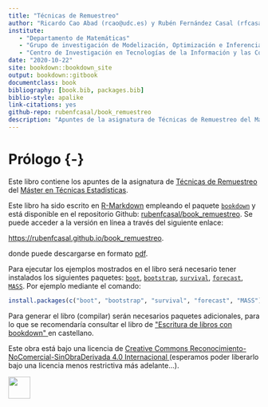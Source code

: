 ```yaml
--- 
title: "Técnicas de Remuestreo"
author: "Ricardo Cao Abad (rcao@udc.es) y Rubén Fernández Casal (rfcasal@udc.es)"
institute: 
   - "Departamento de Matemáticas"
   - "Grupo de investigación de Modelización, Optimización e Inferencia Estadística (MODES)"
   - "Centro de Investigación en Tecnologías de la Información y las Comunicaciones (CITIC)"
date: "2020-10-22"
site: bookdown::bookdown_site
output: bookdown::gitbook
documentclass: book
bibliography: [book.bib, packages.bib]
biblio-style: apalike
link-citations: yes
github-repo: rubenfcasal/book_remuestreo
description: "Apuntes de la asignatura de Técnicas de Remuestreo del Máster en Técnicas Estadísticas."
---
```



# Prólogo {-}

Este libro contiene los apuntes de la asignatura de [Técnicas de Remuestreo](http://eamo.usc.es/pub/mte/index.php/es/?option=com_content&view=article&id=2202&idm=22&a%C3%B1o=2019) del [Máster en Técnicas Estadísticas](http://eio.usc.es/pub/mte). 

Este libro ha sido escrito en [R-Markdown](http://rmarkdown.rstudio.com) empleando el paquete [`bookdown`](https://bookdown.org/yihui/bookdown/)  y está disponible en el repositorio Github: [rubenfcasal/book_remuestreo](https://github.com/rubenfcasal/book_remuestreo). 
Se puede acceder a la versión en línea a través del siguiente enlace:

<https://rubenfcasal.github.io/book_remuestreo>.

<!-- 
<a class="btn pull-left js-toolbar-action" aria-label="PDF" title="PDF" href="#"><i class="fa fa-file-pdf-o"></i></a> 
-->

donde puede descargarse en formato [pdf](https://rubenfcasal.github.io/book_remuestreo/book_remuestreo.pdf).

Para ejecutar los ejemplos mostrados en el libro será necesario tener instalados los siguientes paquetes:
[`boot`](https://cran.r-project.org/web/packages/boot/index.html), [`bootstrap`](https://cran.r-project.org/web/packages/bootstrap/index.html), [`survival`](https://cran.r-project.org/web/packages/survival/index.html), [`forecast`](https://cran.r-project.org/web/packages/forecast/index.html), [`MASS`](https://cran.r-project.org/web/packages/MASS/index.html).
Por ejemplo mediante el comando:

```r
install.packages(c("boot", "bootstrap", "survival", "forecast", "MASS"))
```

Para generar el libro (compilar) serán necesarios paquetes adicionales, 
para lo que se recomendaría consultar el libro de ["Escritura de libros con bookdown" ](https://rubenfcasal.github.io/bookdown_intro) en castellano.


Este obra está bajo una licencia de [Creative Commons Reconocimiento-NoComercial-SinObraDerivada 4.0 Internacional ](https://creativecommons.org/licenses/by-nc-nd/4.0/deed.es_ES) 
(esperamos poder liberarlo bajo una licencia menos restrictiva más adelante...).

<img src="by-nc-nd-88x31.png" width="44" />



